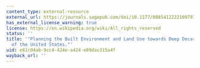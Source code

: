 ```yaml
---
content_type: external-resource
external_url: https://journals.sagepub.com/doi/10.1177/08854122221097977
has_external_license_warning: true
license: https://en.wikipedia.org/wiki/All_rights_reserved
status: ''
title: '"Planning the Built Environment and Land Use towards Deep Decarbonization
  of the United States."'
uid: e81c04ab-9cc4-424e-a424-e89dac315a4f
wayback_url: ''
---
```

